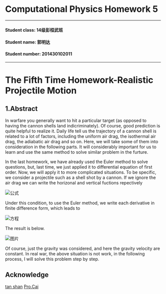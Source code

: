 # Computational Physics Homework 5
***

#### Student class: 14级彭桓武班
#### Student name: 郭明达
#### Student number: 201430102011
***

# The Fifth Time Homework-Realistic Projectile Motion

## 1.Abstract
In warfare you generally want to hit a particular target (as opposed to having the cannon shells land indicriminately). Of course, good prediction is quite helpful to realize it. Daily life tell us the trajectory of a cannon shell is related to a lot of factors, including the uniform air drag, the isothermal air drag, the adiabatic air drag and so on. Here, we will take some of them into consideration in the following parts. It will considerably important for us to learn and use the same method to solve similar problem in the furture.


In the last homework, we have already used the Euler method to solve questions, but, last time, we just applied it to differential equation of first order. Now, we will apply it to more complicated situations. To be specific, we consider a projectile such as a shell shot by a cannon. If we ignore the air drag we can write the horizonal and vertical fuctions repectively

![公式](https://github.com/gmd3250679/compuational_physics_N2014301020111/blob/master/Exercise-5/E5%20formula.png)

Under this condition, to use the Euler method, we write each derivative in finite difference form, which leads to

![方程](https://github.com/gmd3250679/compuational_physics_N2014301020111/blob/master/Exercise-5/equation1.png)

The result is below.

![图片](https://github.com/gmd3250679/compuational_physics_N2014301020111/blob/master/Exercise-5/figure_1.png)

Of course, just the gravity was considered, and here the gravity velocity are constant. In real war, the above situation is not work, in the following process, I will solve this problem step by step.

## Acknowledge
[tan shan](https://github.com/TanMingjun/compuational_physics_N2014301020106)
[Pro.Cai](https://www.evernote.com/shard/s140/sh/26f85380-ee6c-4b4b-b33f-6871804d91ff/fb8cc702cb0e8ed7fafb50b2de4596ca)
